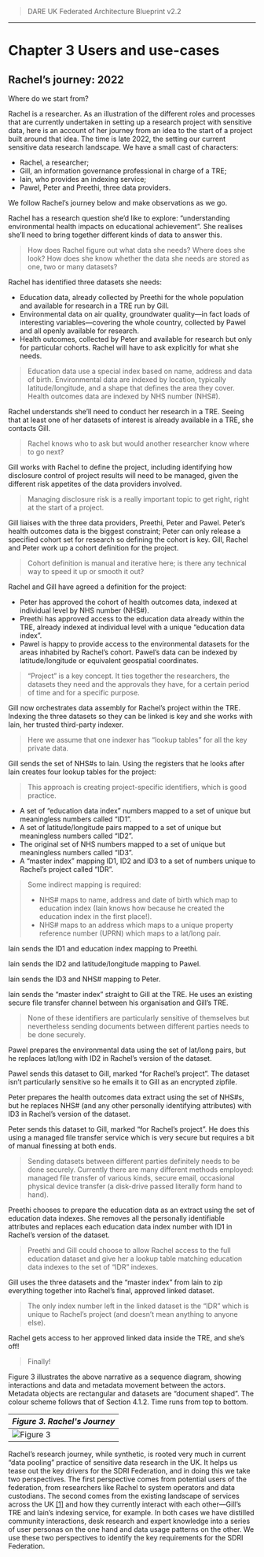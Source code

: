 > DARE UK Federated Architecture Blueprint  v2.2
----

# Chapter 3 Users and use-cases
## Rachel’s journey: 2022

Where do we start from?

Rachel is a researcher. As an illustration of the different roles and processes that are currently
undertaken in setting up a research project with sensitive data, here is an account of her
journey from an idea to the start of a project built around that idea. The time is late 2022, the
setting our current sensitive data research landscape. We have a small cast of characters:

- Rachel, a researcher;
- Gill, an information governance professional in charge of a TRE;
- Iain, who provides an indexing service;
- Pawel, Peter and Preethi, three data providers.

We follow Rachel’s journey below and make observations as we go.


Rachel has a research question she’d like to explore: “understanding environmental health impacts on educational achievement”. She realises she’ll need to bring together different kinds of data to answer this.

> How does Rachel figure out what data she needs? Where does she look? How does she know whether the data she needs are stored as one, two or many datasets?

Rachel has identified three datasets she needs:
 - Education data, already collected by Preethi for the whole population and available for research in a TRE run by Gill.
 - Environmental data on air quality, groundwater quality—in fact loads of interesting variables—covering the whole country, collected by Pawel and all openly available for research.
 - Health outcomes, collected by Peter and available for research but only for particular cohorts. Rachel will have to ask explicitly for what she needs.

> Education data use a special index based on name, address and data of birth.
> Environmental data are indexed by location, typically latitude/longitude, and a shape that defines the area they cover.
> Health outcomes data are indexed by NHS number (NHS#).

Rachel understands she’ll need to conduct her research in a TRE. Seeing that at least one of her datasets of interest is already available in a TRE, she contacts Gill.

> Rachel knows who to ask but would another researcher know where to go next?

Gill works with Rachel to define the project, including identifying how disclosure control of project results will need to be managed, given the different risk appetites of the data providers involved. 

> Managing disclosure risk is a really important topic to get right, right at the start of a project.

Gill liaises with the three data providers, Preethi, Peter and Pawel. Peter’s health outcomes data is the biggest constraint; Peter can only release a specified cohort set for research so defining the cohort is key. Gill, Rachel and Peter work up a cohort definition for the project.

> Cohort definition is manual and iterative here; is there any technical way to speed it up or smooth it out?

Rachel and Gill have agreed a definition for the project:
 - Peter has approved the cohort of health outcomes data, indexed at individual level by NHS number (NHS#).
 - Preethi has approved access to the education data already within the TRE, already indexed at individual level with a unique “education data index”.
 - Pawel is happy to provide access to the environmental datasets for the areas inhabited by Rachel’s cohort. Pawel’s data can be indexed by latitude/longitude or equivalent geospatial coordinates.

> “Project” is a key concept. It ties together the researchers, the datasets they need and the approvals they have, for a certain period of time and for a specific purpose.

Gill now orchestrates data assembly for Rachel’s project within the TRE. Indexing the three datasets so they can be linked is key and she works with Iain, her trusted third-party indexer.

> Here we assume that one indexer has “lookup tables” for all the key private data.

Gill sends the set of NHS#s to Iain. Using the registers that he looks after Iain creates four lookup tables for the project:
> This approach is creating project-specific identifiers, which is good practice.

 - A set of “education data index” numbers mapped to a set of unique but meaningless numbers called “ID1”.
 - A set of latitude/longitude pairs mapped to a set of unique but meaningless numbers called “ID2”.
 - The original set of NHS numbers mapped to a set of unique but meaningless numbers called “ID3”.
 - A “master index” mapping ID1, ID2 and ID3 to a set of numbers unique to Rachel’s project called “IDR”.

> Some indirect mapping is required:
> - NHS# maps to name, address and date of birth which map to education index (Iain knows how because he created the education index in the first place!).
> - NHS# maps to an address which maps to a unique property reference number (UPRN) which maps to a lat/long pair.

Iain sends the ID1 and education index mapping to Preethi.

Iain sends the ID2 and latitude/longitude mapping to Pawel.

Iain sends the ID3 and NHS# mapping to Peter.

Iain sends the “master index” straight to Gill at the TRE. He uses an existing secure file transfer channel between his organisation and Gill’s TRE.

> None of these identifiers are particularly sensitive of themselves but nevertheless sending documents between different parties needs to be done securely.

Pawel prepares the environmental data using the set of lat/long pairs, but he replaces lat/long with ID2 in Rachel’s version of the dataset.

Pawel sends this dataset to Gill, marked “for Rachel’s project”. The dataset isn’t particularly sensitive so he emails it to Gill as an encrypted zipfile.

Peter prepares the health outcomes data extract using the set of NHS#s, but he replaces NHS# (and any other personally identifying attributes) with ID3 in Rachel’s version of the dataset.

Peter sends this dataset to Gill, marked “for Rachel’s project”. He does this using a managed file transfer service which is very secure but requires a bit of manual finessing at both ends.

> Sending datasets between different parties definitely needs to be done securely.
> Currently there are many different methods employed: managed file transfer of various kinds, secure email, occasional physical device transfer (a disk-drive passed literally form hand to hand).

Preethi chooses to prepare the education data as an extract using the set of education data indexes. She removes all the personally identifiable attributes and replaces each education data index number with ID1 in Rachel’s version of the dataset.

> Preethi and Gill could choose to allow Rachel access to the full education dataset and give her a lookup table matching education data indexes to the set of “IDR” indexes.

Gill uses the three datasets and the “master index” from Iain to zip everything together into Rachel’s final, approved linked dataset.

> The only index number left in the linked dataset is the “IDR” which is unique to Rachel’s project (and doesn’t mean anything to anyone else).

Rachel gets access to her approved linked data inside the TRE, and she’s off!
> Finally!

Figure 3 illustrates the above narrative as a sequence diagram, showing interactions and data and metadata movement between the actors. Metadata objects are rectangular and datasets are “document shaped”. The colour scheme follows that of Section 4.1.2. Time runs from top to bottom.

| _Figure 3. Rachel's Journey_ |
| ---- | 
| ![Figure 3](../assets/images/processes-Rachel.jpg) |

Rachel’s research journey, while synthetic, is rooted very much in current “data pooling” practice of sensitive data research in the UK. It helps us tease out the key drivers for the SDRI Federation, and in doing this we take two perspectives. The first perspective comes from potential users of the federation, from researchers like Rachel to system operators and data custodians. The second comes from the existing landscape of services across the UK [[1]](../References.md#ref-1) and how they currently interact with each other—Gill’s TRE and Iain’s indexing service, for example. In both cases we have distilled community interactions, desk research and expert knowledge into a series of user personas on the one hand and data usage patterns on the other. We use these two perspectives to identify the key requirements for the SDRI Federation.





